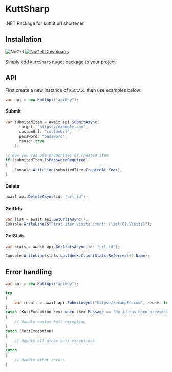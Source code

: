 # KuttSharp
.NET Package for kutt.it url shortener

## Installation
![NuGet](https://img.shields.io/nuget/v/kuttsharp.svg)
[![NuGet Downloads](https://img.shields.io/nuget/dt/KuttSharp.svg)](https://www.nuget.org/packages/KuttSharp)

Simply add `KuttSharp` nuget package to your project

## API
First create a new instance of `KuttApi` then use examples below:
```csharp
var api = new KuttApi("apiKey");
```
#### Submit
```csharp
var submitedItem = await api.SubmitAsync(
      target: "https://example.com",
      customUrl: "customUrl",
      password: "password",
      reuse: true
    );

// Now you can use properties of created item
if (submitedItem.IsPasswordRequired)
{
    Console.WriteLine(submitedItem.CreatedAt.Year);
}
```

#### Delete
```csharp
await api.DeleteAsync(id: "url_id");
```

#### GetUrls
```csharp
var list = await api.GetUrlsAsync();
Console.WriteLine($"First item visits count: {list[0].Visits}");
```

#### GetStats
```csharp
var stats = await api.GetStatsAsync(id: "url_id");

Console.WriteLine(stats.LastWeek.ClientStats.Referrer[0].Name);
```

## Error handling
```csharp
var api = new KuttApi("apiKey");

try
{
    var result = await api.SubmitAsync("https://example.com", reuse: true);
}
catch (KuttException kex) when (kex.Message == "No id has been provided.")
{
    // Handle custom kutt exception
}
catch (KuttException)
{
    // Handle all other kutt exceptions
}
catch
{
    // Handle other errors
}
```
